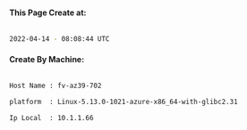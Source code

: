 
   
#### This Page Create at:

```bash

2022-04-14 - 08:08:44 UTC

```

#### Create By Machine:

```bash

Host Name : fv-az39-702

platform  : Linux-5.13.0-1021-azure-x86_64-with-glibc2.31

Ip Local  : 10.1.1.66

```


